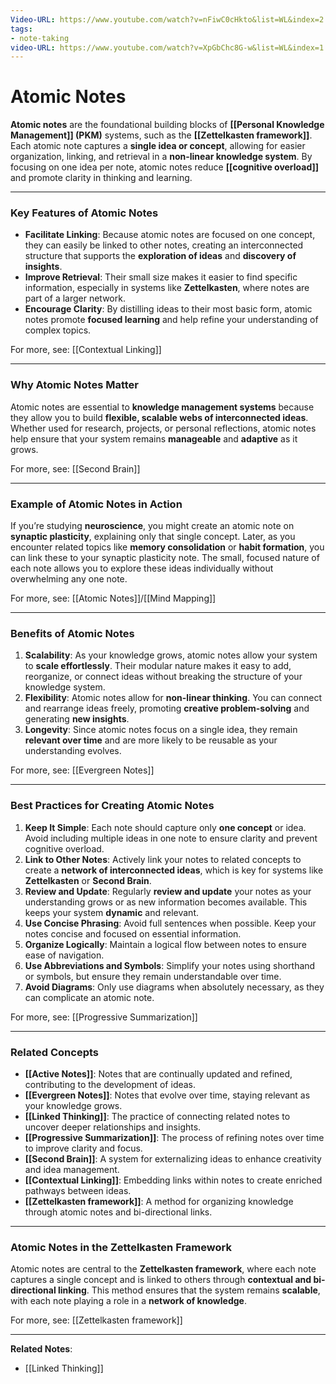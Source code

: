 ```yaml
---
Video-URL: https://www.youtube.com/watch?v=nFiwC0cHkto&list=WL&index=2
tags:
- note-taking
video-URL: https://www.youtube.com/watch?v=XpGbChc8G-w&list=WL&index=1
---
```


# Atomic Notes

**Atomic notes** are the foundational building blocks of **[[Personal Knowledge Management]] (PKM)** systems, such as the **[[Zettelkasten framework]]**. Each atomic note captures a **single idea or concept**, allowing for easier organization, linking, and retrieval in a **non-linear knowledge system**. By focusing on one idea per note, atomic notes reduce **[[cognitive overload]]** and promote clarity in thinking and learning.

---

### Key Features of Atomic Notes

- **Facilitate Linking**: Because atomic notes are focused on one concept, they can easily be linked to other notes, creating an interconnected structure that supports the **exploration of ideas** and **discovery of insights**.
- **Improve Retrieval**: Their small size makes it easier to find specific information, especially in systems like **Zettelkasten**, where notes are part of a larger network.
- **Encourage Clarity**: By distilling ideas to their most basic form, atomic notes promote **focused learning** and help refine your understanding of complex topics.

For more, see: [[Contextual Linking]]

---

### Why Atomic Notes Matter

Atomic notes are essential to **knowledge management systems** because they allow you to build **flexible, scalable webs of interconnected ideas**. Whether used for research, projects, or personal reflections, atomic notes help ensure that your system remains **manageable** and **adaptive** as it grows.

For more, see: [[Second Brain]]

---

### Example of Atomic Notes in Action

If you’re studying **neuroscience**, you might create an atomic note on **synaptic plasticity**, explaining only that single concept. Later, as you encounter related topics like **memory consolidation** or **habit formation**, you can link these to your synaptic plasticity note. The small, focused nature of each note allows you to explore these ideas individually without overwhelming any one note.

For more, see: [[Atomic Notes]]/[[Mind Mapping]]

---

### Benefits of Atomic Notes

1. **Scalability**: As your knowledge grows, atomic notes allow your system to **scale effortlessly**. Their modular nature makes it easy to add, reorganize, or connect ideas without breaking the structure of your knowledge system.
2. **Flexibility**: Atomic notes allow for **non-linear thinking**. You can connect and rearrange ideas freely, promoting **creative problem-solving** and generating **new insights**.
3. **Longevity**: Since atomic notes focus on a single idea, they remain **relevant over time** and are more likely to be reusable as your understanding evolves.

For more, see: [[Evergreen Notes]]

---

### Best Practices for Creating Atomic Notes

1. **Keep It Simple**: Each note should capture only **one concept** or idea. Avoid including multiple ideas in one note to ensure clarity and prevent cognitive overload.
2. **Link to Other Notes**: Actively link your notes to related concepts to create a **network of interconnected ideas**, which is key for systems like **Zettelkasten** or **Second Brain**.
3. **Review and Update**: Regularly **review and update** your notes as your understanding grows or as new information becomes available. This keeps your system **dynamic** and relevant.
4. **Use Concise Phrasing**: Avoid full sentences when possible. Keep your notes concise and focused on essential information.
5. **Organize Logically**: Maintain a logical flow between notes to ensure ease of navigation.
6. **Use Abbreviations and Symbols**: Simplify your notes using shorthand or symbols, but ensure they remain understandable over time.
7. **Avoid Diagrams**: Only use diagrams when absolutely necessary, as they can complicate an atomic note.

For more, see: [[Progressive Summarization]]

---

### Related Concepts

- **[[Active Notes]]**: Notes that are continually updated and refined, contributing to the development of ideas.
- **[[Evergreen Notes]]**: Notes that evolve over time, staying relevant as your knowledge grows.
- **[[Linked Thinking]]**: The practice of connecting related notes to uncover deeper relationships and insights.
- **[[Progressive Summarization]]**: The process of refining notes over time to improve clarity and focus.
- **[[Second Brain]]**: A system for externalizing ideas to enhance creativity and idea management.
- **[[Contextual Linking]]**: Embedding links within notes to create enriched pathways between ideas.
- **[[Zettelkasten framework]]**: A method for organizing knowledge through atomic notes and bi-directional links.

---

### Atomic Notes in the Zettelkasten Framework

Atomic notes are central to the **Zettelkasten framework**, where each note captures a single concept and is linked to others through **contextual and bi-directional linking**. This method ensures that the system remains **scalable**, with each note playing a role in a **network of knowledge**.

For more, see: [[Zettelkasten framework]]

---

**Related Notes**:

- [[Linked Thinking]]

